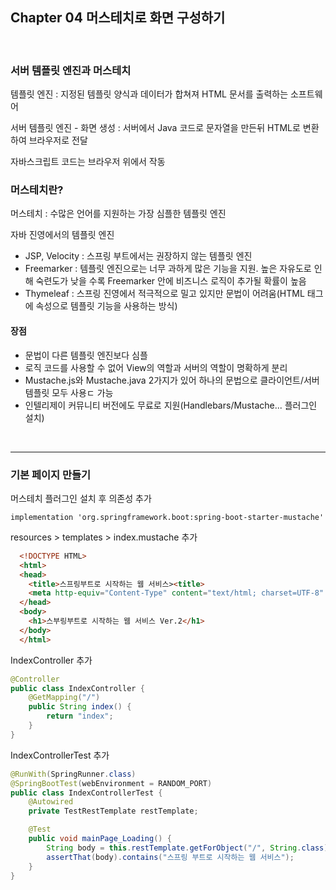 ## Chapter 04 머스테치로 화면 구성하기

</br>

### 서버 템플릿 엔진과 머스테치

템플릿 엔진 : 지정된 템플릿 양식과 데이터가 합쳐져 HTML 문서를 출력하는 소프트웨어

서버 템플릿 엔진 - 화면 생성 : 서버에서 Java 코드로 문자열을 만든뒤 HTML로 변환하여 브라우저로 전달

자바스크립트 코드는 브라우저 위에서 작동

### 머스테치란?

머스테치 : 수많은 언어를 지원하는 가장 심플한 템플릿 엔진

자바 진영에서의 템플릿 엔진 

- JSP, Velocity : 스프링 부트에서는 권장하지 않는 템플릿 엔진
- Freemarker : 템플릿 엔진으로는 너무 과하게 많은 기능을 지원. 높은 자유도로 인해 숙련도가 낮을 수록 Freemarker 안에 비즈니스 로직이 추가될 확률이 높음
- Thymeleaf : 스프링 진영에서 적극적으로 밀고 있지만 문법이 어려움(HTML 태그에 속성으로 템플릿 기능을 사용하는 방식)

#### 장점
- 문법이 다른 템플릿 엔진보다 심플
- 로직 코드를 사용할 수 없어 View의 역할과 서버의 역할이 명확하게 분리
- Mustache.js와 Mustache.java 2가지가 있어 하나의 문법으로 클라이언트/서버 템플릿 모두 사용ㄷ 가능
- 인텔리제이 커뮤니티 버전에도 무료로 지원(Handlebars/Mustache... 플러그인 설치)

</br>

---

### 기본 페이지 만들기

머스테치 플러그인 설치 후 의존성 추가 

```
implementation 'org.springframework.boot:spring-boot-starter-mustache'
```

resources > templates > index.mustache 추가

```html
  <!DOCTYPE HTML>
  <html>
  <head>
  	<title>스프링부트로 시작하는 웹 서비스><title>
  	<meta http-equiv="Content-Type" content="text/html; charset=UTF-8" />
  </head>
  <body>
  	<h1>스부링부트로 시작하는 웹 서비스 Ver.2</h1>
  </body>
  </html>
```

IndexController 추가


```java
@Controller
public class IndexController {
    @GetMapping("/")
    public String index() {
        return "index";
    }
}
```

IndexControllerTest 추가

```java
@RunWith(SpringRunner.class)
@SpringBootTest(webEnvironment = RANDOM_PORT)
public class IndexControllerTest {
    @Autowired
    private TestRestTemplate restTemplate;

    @Test
    public void mainPage_Loading() {
        String body = this.restTemplate.getForObject("/", String.class);
        assertThat(body).contains("스프링 부트로 시작하는 웹 서비스");
    }
}
```